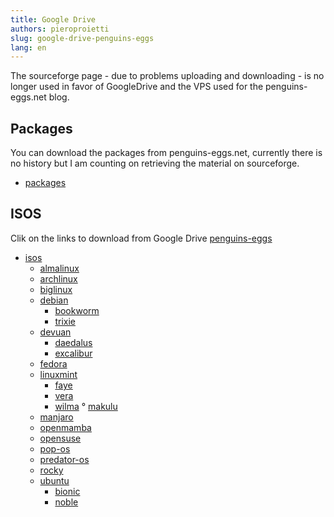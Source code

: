 ```yaml
---
title: Google Drive
authors: pieroproietti
slug: google-drive-penguins-eggs
lang: en
---
```


The sourceforge page - due to problems uploading and downloading - is no longer used in favor of GoogleDrive and the VPS used for the penguins-eggs.net blog.

## Packages
You can download the packages from penguins-eggs.net, currently there is no history but I am counting on retrieving the material on sourceforge.

* [packages](https://penguins-eggs.net/basket/index.php/packages/?p=packages)


## ISOS

Clik on the links to download from Google Drive [penguins-eggs](https://drive.google.com/drive/folders/19fwjvsZiW0Dspu2Iq-fQN0J-PDbKBlYY)

* [isos](https://drive.google.com/drive/folders/19M7fDEebPZjEY4yHD79zSMWFndCPishN)
    * [almalinux](https://drive.google.com/drive/folders/1KVd6uRlX5bwICCCuWcX42uxHj3vJRK3T)
    * [archlinux](https://drive.google.com/drive/folders/1qWh-hWjldQpb6TWSDY9h8tKdD4VadkOr)
    * [biglinux](https://drive.google.com/drive/folders/1hWq1-B6nNU09AxddXmPm4GXRsXCECp99)
    * [debian](https://drive.google.com/drive/folders/116YqAq55PBfbzXM9wLvyT2OXKuQPpKZr)
        * [bookworm](https://drive.google.com/drive/folders/18QIqicyecLMuU1Zmb2E039gWawzZuy3e)
        * [trixie](https://drive.google.com/drive/folders/195I7mSh35kLhQ-39C7Lu7PvueJHx7jgh)
    * [devuan](https://drive.google.com/drive/folders/1cOpanKa-zRjwBi-1fwSCFf8JfmKfw40w)
        * [daedalus](https://drive.google.com/drive/folders/1EIuPNQbQf6iw0VUOgDZ2EAVhlpPzGFhh)
        * [excalibur](https://drive.google.com/drive/folders/1fi3PLk8LXJ4o4TLjIJR8wBDWzbxT_2__)
    * [fedora](https://drive.google.com/drive/folders/1B8am7G3FSxCD8rCLcyysDGTJD0GVUMhY)
    * [linuxmint](https://drive.google.com/drive/folders/1oK_NiS-RSylS-ynf5ILh8xCkhAUl2HJs)
        * [faye](https://drive.google.com/drive/folders/1RXBZvLCyIlcL8a9loZ03dLm5eGkEX1Mw)
        * [vera](https://drive.google.com/drive/folders/1UTTOTkIk3f-4Koj7pHitwjszOeMoSmlr)
        * [wilma](https://drive.google.com/drive/folders/1QTUAG1ZMMJdHDPV9z8OIdOTjUeImBk1G)
    ° [makulu](https://drive.google.com/drive/folders/1guS3z_tbApb8wqYFCRlgnkTvuDY07TQ-)
    * [manjaro](https://drive.google.com/drive/folders/18C14m9nZIlYLA7zayRzDcqpZUWMoixyU)
    * [openmamba](https://drive.google.com/drive/folders/1-7LbgkKIrp8hUFTbO3qGtPKzaHter6RM)
    * [opensuse](https://drive.google.com/drive/folders/1MzrJrEbx8RJiX2NIlbgoVojH7vtosaMo)
    * [pop-os](https://drive.google.com/drive/folders/1Ir-N1n5gbS8JaW5GMZYqLGomLaGb2k3j)
    * [predator-os](https://drive.google.com/drive/folders/1zuiY8zWKlxBWtXoNbALKiGaRvzFyRx3o)
    * [rocky](https://drive.google.com/drive/folders/1perjMEKAo5F-ezb2TXbae5dACstJ5VAl)
    * [ubuntu](https://drive.google.com/drive/folders/1zd-5istKS9eVHBcbXD7CL9T_UxjaKotQ)
        * [bionic](https://drive.google.com/drive/folders/18_8Rt4KrwFiUjrHwYJKucPK3dt03LIly)
        * [noble](https://drive.google.com/drive/folders/1F5RuX77B-Hc_sFoeOIWO1y4rlyY-J317)
